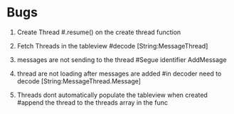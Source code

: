 #  Bugs

1. Create Thread
#.resume() on the create thread function

2. Fetch Threads in the tableview
#decode [String:MessageThread]

3. messages are not sending to the thread
#Segue identifier AddMessage


4. thread are not loading after messages are added
#in decoder need to decode [String:MessageThread.Message]

5. Threads dont automatically populate the tableview when created
#append the thread to the threads array in the func


